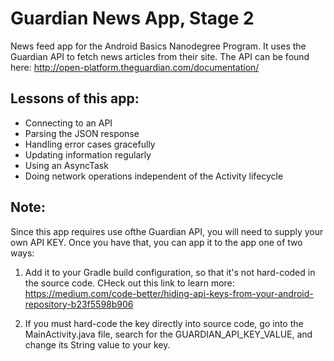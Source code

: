 # Guardian News App, Stage 2
News feed app for the Android Basics Nanodegree Program. It uses the Guardian API to fetch news articles from their site. The API can be found here:
http://open-platform.theguardian.com/documentation/

## Lessons of this app:
- Connecting to an API
- Parsing the JSON response
- Handling error cases gracefully
- Updating information regularly
- Using an AsyncTask
- Doing network operations independent of the Activity lifecycle

## Note:
Since this app requires use ofthe Guardian API, you will need to supply your own API KEY. Once you have that, you can app it to the app one of two ways:
1) Add it to your Gradle build configuration, so that it's not hard-coded in the source code. CHeck out this link to learn more:
https://medium.com/code-better/hiding-api-keys-from-your-android-repository-b23f5598b906

2) If you must hard-code the key directly into source code, go into the MainActivity.java file, search for the GUARDIAN_API_KEY_VALUE, and change its String value to your key.